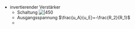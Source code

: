 - invertierender Verstärker
	- Schaltung ![|450](https://raw.githubusercontent.com/ICH-BIN-HXM/images/main/pictures_Obsidian/ETRO2_invertierender%20Verst%C3%A4rker.png)
	- Ausgangsspannung $\frac{u_A}{u_E}=-\frac{R_2}{R_1}$ 
	- 


